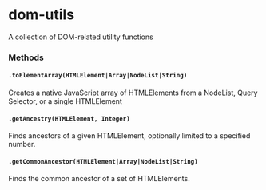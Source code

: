 dom-utils
=========

A collection of DOM-related utility functions

### Methods

#### `.toElementArray(HTMLElement|Array|NodeList|String)`
Creates a native JavaScript array of HTMLElements from a NodeList, Query Selector, or a single HTMLElement

#### `.getAncestry(HTMLElement, Integer)`
Finds ancestors of a given HTMLElement, optionally limited to a specified number.  

#### `.getCommonAncestor(HTMLElement|Array|NodeList|String)`
Finds the common ancestor of a set of HTMLElements.
